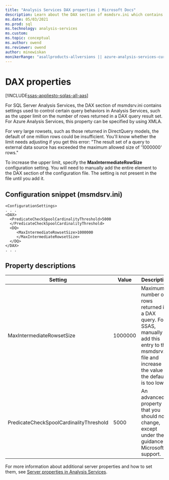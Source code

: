 ```yaml
---
title: "Analysis Services DAX properties | Microsoft Docs"
description: Learn about the DAX section of msmdsrv.ini which contains settings used to control certain query behaviors in Analysis Services.
ms.date: 05/03/2021
ms.prod: sql
ms.technology: analysis-services
ms.custom: 
ms.topic: conceptual
ms.author: owend
ms.reviewer: owend
author: minewiskan
monikerRange: "asallproducts-allversions || azure-analysis-services-current || >= sql-analysis-services-2016"
---
```


# DAX properties

[!INCLUDE[ssas-appliesto-sqlas-all-aas](../includes/ssas-appliesto-sqlas-all-aas.md)]

For SQL Server Analysis Services, the DAX section of msmdsrv.ini contains settings used to control certain query behaviors in Analysis Services, such as the upper limit on the number of rows returned in a DAX query result set. For Azure Analysis Services, this property can be specified by using XMLA.

For very large rowsets, such as those returned in DirectQuery models, the default of one million rows could be insufficient. You'll know whether the limit needs adjusting if you get this error: "The result set of a query to external data source has exceeded the maximum allowed size of '1000000' rows."

To increase the upper limit, specify the **MaxIntermediateRowSize** configuration setting. You will need to manually add the entire element to the DAX section of the configuration file. The setting is not present in the file until you add it.

## Configuration snippet (msmdsrv.ini)

```
<ConfigurationSettings>
. . .
<DAX>
  <PredicateCheckSpoolCardinalityThreshold>5000
  </PredicateCheckSpoolCardinalityThreshold>
  <DQ>
     <MaxIntermediateRowsetSize>1000000
     </MaxIntermediateRowsetSize>
  </DQ>
</DAX>
. . .
```

## Property descriptions

Setting |Value |Description
--------|-------|-----------
MaxIntermediateRowsetSize | 1000000 | Maximum number of rows returned in a DAX query. For SSAS, manually add this entry to the msmdsrv.ini file and increase the value if the default is too low.
PredicateCheckSpoolCardinalityThreshold| 5000 | An advanced property that you should not change, except under the guidance of Microsoft support.

For more information about additional server properties and how to set them, see [Server properties in Analysis Services](../../analysis-services/server-properties/server-properties-in-analysis-services.md).
